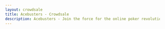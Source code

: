 ```yaml
---
layout: crowdsale
title: Acebusters - Crowdsale
description: Acebusters - Join the force for the online poker revolution!
---
```

